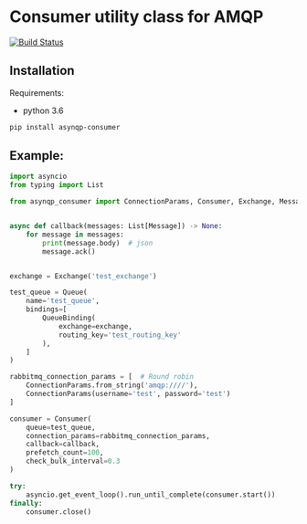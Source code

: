 # Consumer utility class for AMQP

[![Build Status](https://travis-ci.org/tkukushkin/asynqp-consumer.svg?branch=master)](https://travis-ci.org/tkukushkin/asynqp-consumer)

## Installation

Requirements:
* python 3.6

```sh
pip install asynqp-consumer
```

## Example:

```python
import asyncio
from typing import List

from asynqp_consumer import ConnectionParams, Consumer, Exchange, Message, Queue, QueueBinding


async def callback(messages: List[Message]) -> None:
    for message in messages:
        print(message.body)  # json
        message.ack()


exchange = Exchange('test_exchange')

test_queue = Queue(
    name='test_queue',
    bindings=[
        QueueBinding(
            exchange=exchange,
            routing_key='test_routing_key'
        ),
    ]
)

rabbitmq_connection_params = [  # Round robin
    ConnectionParams.from_string('amqp:////'),
    ConnectionParams(username='test', password='test')
]

consumer = Consumer(
    queue=test_queue,
    connection_params=rabbitmq_connection_params,
    callback=callback,
    prefetch_count=100,
    check_bulk_interval=0.3
)

try:
    asyncio.get_event_loop().run_until_complete(consumer.start())
finally:
    consumer.close()
```
